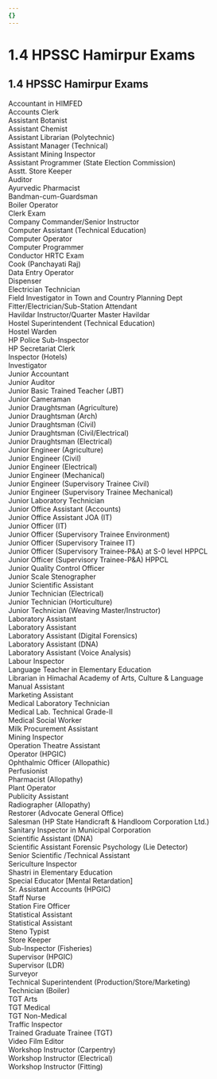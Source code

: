 ```yaml
---
{}
---
```

   
# 1.4 HPSSC Hamirpur Exams   
## 1.4 HPSSC Hamirpur Exams   
Accountant in HIMFED   
Accounts Clerk   
Assistant Botanist   
Assistant Chemist   
Assistant Librarian (Polytechnic)   
Assistant Manager (Technical)   
Assistant Mining Inspector   
Assistant Programmer (State Election Commission)   
Asstt. Store Keeper   
Auditor   
Ayurvedic Pharmacist   
Bandman-cum-Guardsman   
Boiler Operator   
Clerk Exam   
Company Commander/Senior Instructor   
Computer Assistant (Technical Education)   
Computer Operator   
Computer Programmer   
Conductor HRTC Exam   
Cook (Panchayati Raj)   
Data Entry Operator   
Dispenser   
Electrician Technician   
Field Investigator in Town and Country Planning Dept   
Fitter/Electrician/Sub-Station Attendant   
Havildar Instructor/Quarter Master Havildar   
Hostel Superintendent (Technical Education)   
Hostel Warden   
HP Police Sub-Inspector   
HP Secretariat Clerk   
Inspector (Hotels)   
Investigator   
Junior Accountant   
Junior Auditor   
Junior Basic Trained Teacher (JBT)   
Junior Cameraman   
Junior Draughtsman (Agriculture)   
Junior Draughtsman (Arch)   
Junior Draughtsman (Civil)   
Junior Draughtsman (Civil/Electrical)   
Junior Draughtsman (Electrical)   
Junior Engineer (Agriculture)   
Junior Engineer (Civil)   
Junior Engineer (Electrical)   
Junior Engineer (Mechanical)   
Junior Engineer (Supervisory Trainee Civil)   
Junior Engineer (Supervisory Trainee Mechanical)   
Junior Laboratory Technician   
Junior Office Assistant (Accounts)   
Junior Office Assistant JOA (IT)   
Junior Officer (IT)   
Junior Officer (Supervisory Trainee Environment)   
Junior Officer (Supervisory Trainee IT)   
Junior Officer (Supervisory Trainee-P&A) at S-0 level HPPCL   
Junior Officer (Supervisory Trainee-P&A) HPPCL   
Junior Quality Control Officer   
Junior Scale Stenographer   
Junior Scientific Assistant   
Junior Technician (Electrical)   
Junior Technician (Horticulture)   
Junior Technician (Weaving Master/Instructor)   
Laboratory Assistant   
Laboratory Assistant   
Laboratory Assistant (Digital Forensics)   
Laboratory Assistant (DNA)   
Laboratory Assistant (Voice Analysis)   
Labour Inspector   
Language Teacher in Elementary Education   
Librarian in Himachal Academy of Arts, Culture & Language   
Manual Assistant   
Marketing Assistant   
Medical Laboratory Technician   
Medical Lab. Technical Grade-II   
Medical Social Worker   
Milk Procurement Assistant   
Mining Inspector   
Operation Theatre Assistant   
Operator (HPGIC)   
Ophthalmic Officer (Allopathic)   
Perfusionist   
Pharmacist (Allopathy)   
Plant Operator   
Publicity Assistant   
Radiographer (Allopathy)   
Restorer (Advocate General Office)   
Salesman (HP State Handicraft & Handloom Corporation Ltd.)   
Sanitary Inspector in Municipal Corporation   
Scientific Assistant (DNA)   
Scientific Assistant Forensic Psychology (Lie Detector)   
Senior Scientific /Technical Assistant   
Sericulture Inspector   
Shastri in Elementary Education   
Special Educator [Mental Retardation]   
Sr. Assistant Accounts (HPGIC)   
Staff Nurse   
Station Fire Officer   
Statistical Assistant   
Statistical Assistant   
Steno Typist   
Store Keeper   
Sub-Inspector (Fisheries)   
Supervisor (HPGIC)   
Supervisor (LDR)   
Surveyor   
Technical Superintendent (Production/Store/Marketing)   
Technician (Boiler)   
TGT Arts   
TGT Medical   
TGT Non-Medical   
Traffic Inspector   
Trained Graduate Trainee (TGT)   
Video Film Editor   
Workshop Instructor (Carpentry)   
Workshop Instructor (Electrical)   
Workshop Instructor (Fitting)